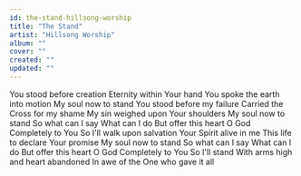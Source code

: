 ```yaml
---
id: the-stand-hillsong-worship
title: "The Stand"
artist: "Hillsong Worship"
album: ""
cover: ""
created: ""
updated: ""
---
```


You stood before creation
Eternity within Your hand
You spoke the earth into motion
My soul now to stand
You stood before my failure
Carried the Cross for my shame
My sin weighed upon Your shoulders
My soul now to stand
So what can I say
What can I do
But offer this heart O God
Completely to You
So I'll walk upon salvation
Your Spirit alive in me
This life to declare Your promise
My soul now to stand
So what can I say
What can I do
But offer this heart O God
Completely to You
So I'll stand
With arms high and heart abandoned
In awe of the One who gave it all